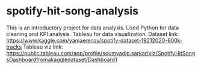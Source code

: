# spotify-hit-song-analysis

This is an introductory project for data analysis.
Used Python for data cleaning and KPI analysis.
Tableau for data visualization.
Dataset link: https://www.kaggle.com/yamaerenay/spotify-dataset-19212020-600k-tracks
Tableau viz link: https://public.tableau.com/app/profile/soumyadip.sarkar/viz/SpotifyHitSongsDashboardfromakaggledataset/Dashboard1
